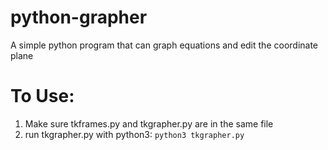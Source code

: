 # python-grapher
A simple python program that can graph equations and edit the coordinate plane

# To Use:
1. Make sure tkframes.py and tkgrapher.py are in the same file
2. run tkgrapher.py with python3: `python3 tkgrapher.py`
